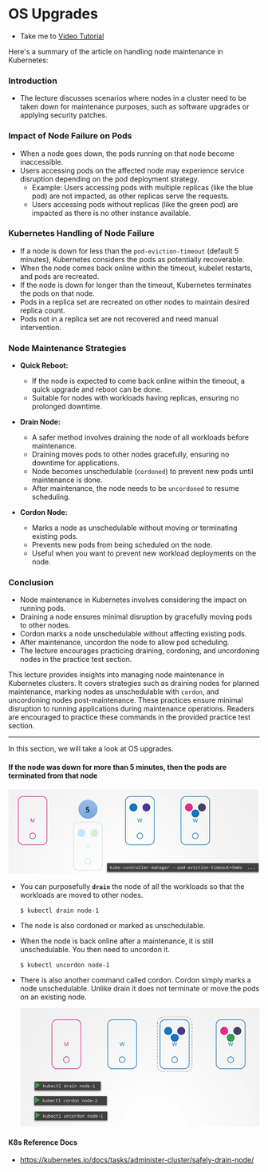 # OS Upgrades
  - Take me to [Video Tutorial](https://kodekloud.com/topic/os-upgrades/)



Here's a summary of the article on handling node maintenance in Kubernetes:

### Introduction
- The lecture discusses scenarios where nodes in a cluster need to be taken down for maintenance purposes, such as software upgrades or applying security patches.

### Impact of Node Failure on Pods
- When a node goes down, the pods running on that node become inaccessible.
- Users accessing pods on the affected node may experience service disruption depending on the pod deployment strategy.
  - Example: Users accessing pods with multiple replicas (like the blue pod) are not impacted, as other replicas serve the requests.
  - Users accessing pods without replicas (like the green pod) are impacted as there is no other instance available.

### Kubernetes Handling of Node Failure
- If a node is down for less than the `pod-eviction-timeout` (default 5 minutes), Kubernetes considers the pods as potentially recoverable.
- When the node comes back online within the timeout, kubelet restarts, and pods are recreated.
- If the node is down for longer than the timeout, Kubernetes terminates the pods on that node.
- Pods in a replica set are recreated on other nodes to maintain desired replica count.
- Pods not in a replica set are not recovered and need manual intervention.

### Node Maintenance Strategies
- **Quick Reboot:**
  - If the node is expected to come back online within the timeout, a quick upgrade and reboot can be done.
  - Suitable for nodes with workloads having replicas, ensuring no prolonged downtime.

- **Drain Node:**
  - A safer method involves draining the node of all workloads before maintenance.
  - Draining moves pods to other nodes gracefully, ensuring no downtime for applications.
  - Node becomes unschedulable (`cordoned`) to prevent new pods until maintenance is done.
  - After maintenance, the node needs to be `uncordoned` to resume scheduling.

- **Cordon Node:**
  - Marks a node as unschedulable without moving or terminating existing pods.
  - Prevents new pods from being scheduled on the node.
  - Useful when you want to prevent new workload deployments on the node.

### Conclusion
- Node maintenance in Kubernetes involves considering the impact on running pods.
- Draining a node ensures minimal disruption by gracefully moving pods to other nodes.
- Cordon marks a node unschedulable without affecting existing pods.
- After maintenance, uncordon the node to allow pod scheduling.
- The lecture encourages practicing draining, cordoning, and uncordoning nodes in the practice test section.

This lecture provides insights into managing node maintenance in Kubernetes clusters. It covers strategies such as draining nodes for planned maintenance, marking nodes as unschedulable with `cordon`, and uncordoning nodes post-maintenance. These practices ensure minimal disruption to running applications during maintenance operations. Readers are encouraged to practice these commands in the provided practice test section.

____________________________________________________________________________________________________________________________________



  
In this section, we will take a look at OS upgrades.

#### If the node was down for more than 5 minutes, then the pods are terminated from that node

  ![os](../../images/os.PNG)
  
- You can purposefully **`drain`** the node of all the workloads so that the workloads are moved to other nodes.
  ```
  $ kubectl drain node-1
  ```
- The node is also cordoned or marked as unschedulable.
- When the node is back online after a maintenance, it is still unschedulable. You then need to uncordon it.
  ```
  $ kubectl uncordon node-1
  ```
- There is also another command called cordon. Cordon simply marks a node unschedulable. Unlike drain it does not terminate or move the pods on an existing node.

  ![drain](../../images/drain.PNG)
  
  
#### K8s Reference Docs
- https://kubernetes.io/docs/tasks/administer-cluster/safely-drain-node/
